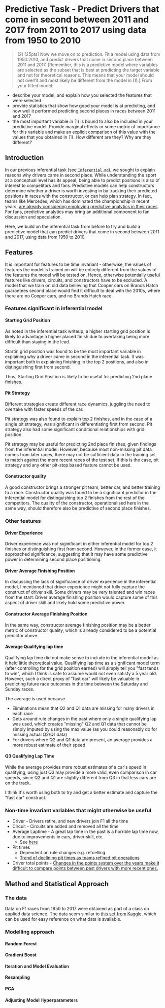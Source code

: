 # Predictive Task - Predict Drivers that come in second between 2011 and 2017 from 2011 to 2017 using data from 1950 to 2010

>(2) [25pts] Now we move on to prediction. Fit a model using data from 1950:2010, and predict drivers that come in second place between 2011 and 2017. [Remember, this is a predictive model where variables are selected as the subset that is best at predicting the target variable and not for theoretical reasons. This means that your model should not overfit and most likely be different from the model in (1).]
>From your fitted model:
- describe your model, and explain how you selected the features that were selected
- provide statistics that show how good your model is at predicting, and how well it performed predicting second places in races between 2011 and 2017
- the most important variable in (1) is bound to also be included in your predictive model. Provide marginal effects or some metric of importance for this variable and make an explicit comparison of this value with the values that you obtained in (1). How different are they? Why are they different?

## Introduction
In our previous inferential task (see [`Inferential.md`](reports/documents/Inferential.md)), we sought to explain reasons why drivers came in second place. While understanding the sport at a conceptual level has its appeal, being able to predict positions is also of interest to competitors and fans. Predictive models can help constructors determine whether a driver is worth investing in by tracking their predicted positions in races with the constructor, or can help plan strategy. In fact, teams like Mercedes, which has dominated the championship in recent years, [are already considering employing predictive analytics in their races](https://www.datanami.com/2018/04/19/go-fast-and-win-the-big-data-analytics-of-f1-racing/). For fans, predictive analytics may bring an additional component to fan discussion and speculation.

Here, we build on the inferential task from before to try and build a predictive model that can predict drivers that come in second between 2011 and 2017, using data from 1950 to 2010.

## Features

It is important for features to be time invariant - otherwise, the values of features the model is trained on will be entirely different from the values of the features the model will be tested on. Hence, otherwise potentially useful features like drivers, circuits, and constructors have to be excluded. A model that we train on old data believing that Cooper cars on Brands Hatch guarantees second place would find it difficult to deal with the 2010s, where there are no Cooper cars, and no Brands Hatch race.

### Features significant in inferential model

#### Starting Grid Position

As noted in the inferential task writeup, a higher starting grid position is likely to advantage a higher placed finish due to overtaking being more difficult than staying in the lead.

Startin grid position was found to be the most important variable in explaining why a driver came in second in the inferential task. It was important both in explaining finishing in the top 2 positions, and also in distinguishing first from second.

Thus, Starting Grid Position is likely to be useful for predicting 2nd place finishes.

#### Pit Strategy

Different strategies create different race dynamics, juggling the need to overtake with faster speeds of the car.

Pit strategy was also found to explain top 2 finishes, and in the case of a single pit strategy, was significant in differentiating first from second. Pit strategy also had some significant conditional relationships with grid position.

Pit strategy may be useful for predicting 2nd place finishes, given findings from the inferential model. However, because most non-missing pit data comes from later races, there may not be sufficient data in the training set to match against the more recent races of the test set. If this is the case, pit strategy and any other pit-stop based feature cannot be used.

#### Constructor quality

A good constructor brings a stronger pit team, better car, and better training to a race. Constructor quality was found to be a significant predictor in the inferential model for distinguishing top 2 finishes from the rest of the competitors. The quality of the constructor, operationalised here in the same way, should therefore also be predictive of second place finishes.

### Other features

#### Driver Experience

Driver experience was not siginificant in either inferential model for top 2 finishes or distinguishing first from second. However, in the former case, it approached significance, suggesting that it may have some predictive power in determining second place positioning.

#### Driver Average Finishing Position
In discussing the lack of significance of driver experience in the inferential model, I mentioned that driver experience might not fully capture the construct of driver skill. Some drivers may be very talented and win races from the start. Driver average finishing position would capture some of this aspect of driver skill and likely hold some predictive power.

#### Constructor Average Finishing Position
In the same way, constructor average finishing position may be a better metric of constructor quality, which is already considered to be a potential predictor above.

#### Average Qualifying lap time
Qualifying lap time did not make sense to include in the inferential model as it held little theoretical value. Qualifiying lap time as a significant model term (after controlling for the grid position earned) will simply tell you "fast tends to win", which I think is safe to assume would not even satisfy a 5 year old. However, such a direct proxy of "fast car" will likely be valuable in predicting future race outcomes in the time between the Saturday and Sunday races.

The average is used because
* Eliminations mean that Q2 and Q1 data are missing for many drivers in each race
* Gets around rule changes in the past where only a single qualifying lap was used, which creates "missing" Q2 and Q1 data that cannot be simply imputed by using the max value (as you could reasonably do for missing actual Q2/Q1 data)
* For drivers where Q2 and Q1 data are present, an average provides a more robust estimate of their speed

#### Q3 Qualifying Lap Time
While the average provides more robust estimates of a car's speed in qualifying, using just Q3 may provide a more valid, even comparison in car speeds, since Q2 and Q1 are slightly different from Q3 in that less cars are on the track.

I think it's worth using both to try and get a better estimate and capture the "fast car" construct.

### Non-time invariant variables that might otherwise be useful
* Driver - Drivers retire, and new drivers join F1 all the time
* Circuit - Circuits are added and removed all the time
* Average Laptime - A great lap time in the past is a horrible lap time now, due to improvements in cars, driver skill, etc.
  - See [here](https://www.reddit.com/r/formula1/comments/bahin2/f1_lap_time_progression_from_all_races_19502018/)
* Pit times
  - Dependent on rule changes e.g. refuelling
  - [Trend of declining pit times as teams refined pit operations](https://statathlon.com/analysis-of-the-pit-stop-strategy-in-f1/)
* Driver total points - [Changes in the points system over the years make it difficult to compare points between past drivers with more recent ones.](https://en.wikipedia.org/wiki/Formula_One_racing)

## Method and Statistical Approach

### The data
Data on F1 races from 1950 to 2017 were obtained as part of a class on applied data science. The data seem similar to [this set from
Kaggle](https://www.kaggle.com/cjgdev/formula-1-race-data-19502017), which can be used for easy reference on what data is available.

### Modelling approach

#### Random Forest

#### Gradient Boost

#### Iteration and Model Evaluation

#### Resampling

#### PCA

#### Adjusting Model Hyperparameters
